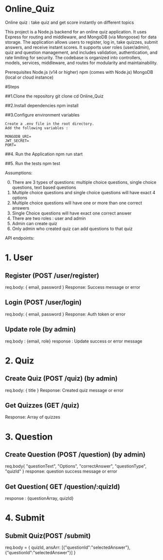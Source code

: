# Online_Quiz
Online quiz : take quiz and get score instantly on different topics


This project is a Node.js backend for an online quiz application. It uses Express for routing and middleware, and MongoDB (via Mongoose) for data storage. The application allows users to register, log in, take quizzes, submit answers, and receive instant scores. It supports user roles (user/admin), quiz and question management, and includes validation, authentication, and rate limiting for security. The codebase is organized into controllers, models, services, middleware, and routes for modularity and maintainability.

Prerequisites
Node.js (v14 or higher)
npm (comes with Node.js)
MongoDB (local or cloud instance)


#Steps

##1.Clone the repository
    git clone <repository-url>
    cd Online_Quiz

##2.Install dependencies
    npm install

##3.Configure environment variables

    Create a .env file in the root directory.
    Add the following variables :

    MONGODB_URI=
    JWT_SECRET=
    PORT=

##4. Run the Application 
    npm run start

##5. Run the tests
    npm test

Assumptions:

0. There are 3 types of questions: multiple choice questions, single choice questions, text   based questions
1. Multiple choice questions and single choice questions will have exact 4 options
2. Multiple choice questions will have one or more than one correct answers
3. Single Choice questions will have exact one correct answer
4. There are two roles : user and admin
5. Admin can create quiz
6. Only admin who created quiz can add questions to that quiz

API endpoints: 

# 1. User

## Register (POST /user/register)

req.body: { email, password }
Response: Success message or error

## Login (POST /user/login)

req.body: { email, password }
Response: Auth token or error

## Update role (by admin)
req.body : {email, role}
response : Update success or error message

# 2. Quiz

## Create Quiz (POST /quiz) (by admin)
req.body: { title }
Response: Created quiz message or error

## Get Quizzes (GET /quiz)
Response: Array of quizzes

# 3. Question

## Create Question (POST /question) (by admin)
req.body{
    "questionText",
    "Options",
    "correctAnswer",
    "questionType",
    "quizId"
}
response: question success message or error

## Get Question( GET /question/:quizId) 

response : {questionArray, quizId}

# 4. Submit

## Submit Quiz(POST /submit)
req.body = {
    quizId,
    ansArr: [{"questionId":"selectedAnswer"}, {"questionId":"selectedAnswer"}]
}
